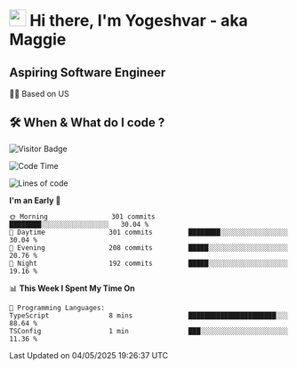 <h1><img src="https://emojis.slackmojis.com/emojis/images/1531849430/4246/blob-sunglasses.gif?1531849430" width="30"/> Hi there, I'm Yogeshvar - aka Maggie</h1>

## Aspiring Software Engineer
🏂🏻  Based on US 

## 🛠 When & What do I code ?  

![Visitor Badge](https://visitor-badge.feriirawann.repl.co?username=yogeshvar&repo=yogeshvar&label=Visitors&style=plastic&color=%23457BFF&contentType=svg)

<!--START_SECTION:waka-->
![Code Time](http://img.shields.io/badge/Code%20Time-2%2C929%20hrs%2010%20mins-blue)

![Lines of code](https://img.shields.io/badge/From%20Hello%20World%20I%27ve%20Written-3.9%20million%20lines%20of%20code-blue)

**I'm an Early 🐤** 

```text
🌞 Morning                301 commits         ████████░░░░░░░░░░░░░░░░░   30.04 % 
🌆 Daytime                301 commits         ████████░░░░░░░░░░░░░░░░░   30.04 % 
🌃 Evening                208 commits         █████░░░░░░░░░░░░░░░░░░░░   20.76 % 
🌙 Night                  192 commits         █████░░░░░░░░░░░░░░░░░░░░   19.16 % 
```


📊 **This Week I Spent My Time On** 

```text
💬 Programming Languages: 
TypeScript               8 mins              ██████████████████████░░░   88.64 % 
TSConfig                 1 min               ███░░░░░░░░░░░░░░░░░░░░░░   11.36 % 
```


 Last Updated on 04/05/2025 19:26:37 UTC
<!--END_SECTION:waka-->
